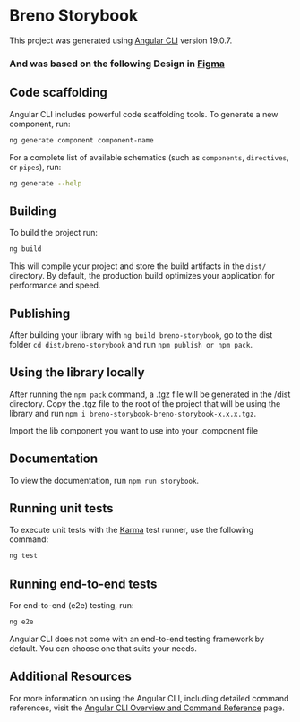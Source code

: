 # Breno Storybook

This project was generated using [Angular CLI](https://github.com/angular/angular-cli) version 19.0.7.

### And was based on the following Design in [Figma](https://www.figma.com/design/jy9JeQ6Vbka6bm1qUcF1Rg/Portifolio?node-id=0-1&t=NeC8A54tiyllGFxG-1)

## Code scaffolding

Angular CLI includes powerful code scaffolding tools. To generate a new component, run:

```bash
ng generate component component-name
```

For a complete list of available schematics (such as `components`, `directives`, or `pipes`), run:

```bash
ng generate --help
```

## Building

To build the project run:

```bash
ng build
```

This will compile your project and store the build artifacts in the `dist/` directory. By default, the production build optimizes your application for performance and speed.

## Publishing

After building your library with `ng build breno-storybook`, go to the dist folder `cd dist/breno-storybook` and run `npm publish or npm pack`.

## Using the library locally

After running the `npm pack` command, a .tgz file will be generated in the /dist directory. Copy the .tgz file to the root of the project that will be using the library and run `npm i breno-storybook-breno-storybook-x.x.x.tgz`.

Import the lib component you want to use into your .component file

## Documentation

To view the documentation, run `npm run storybook`.

## Running unit tests

To execute unit tests with the [Karma](https://karma-runner.github.io) test runner, use the following command:

```bash
ng test
```

## Running end-to-end tests

For end-to-end (e2e) testing, run:

```bash
ng e2e
```

Angular CLI does not come with an end-to-end testing framework by default. You can choose one that suits your needs.

## Additional Resources

For more information on using the Angular CLI, including detailed command references, visit the [Angular CLI Overview and Command Reference](https://angular.dev/tools/cli) page.
